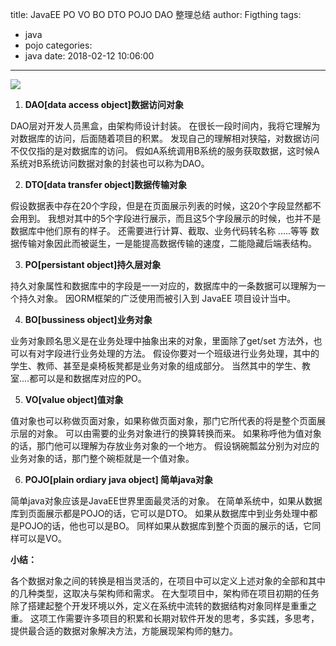 title: JavaEE PO VO BO DTO POJO DAO 整理总结
author: Figthing
tags:
  - java
  - pojo
categories:
  - java
date: 2018-02-12 10:06:00
---

![](http://zhouqi-blog.oss-cn-shenzhen.aliyuncs.com/img/java/1.jpg)

1. **DAO[data access object]数据访问对象**
> 
DAO层对开发人员黑盒，由架构师设计封装。
在很长一段时间内，我将它理解为对数据库的访问，后面随着项目的积累。
发现自己的理解相对狭隘，对数据访问不仅仅指的是对数据库的访问。
假如A系统调用B系统的服务获取数据，这时候A系统对B系统访问数据对象的封装也可以称为DAO。

2. **DTO[data transfer object]数据传输对象**
> 
假设数据表中存在20个字段，但是在页面展示列表的时候，这20个字段显然都不会用到。
我想对其中的5个字段进行展示，而且这5个字段展示的时候，也并不是数据库中他们原有的样子。
还需要进行计算、截取、业务代码转名称 .....等等
数据传输对象因此而被诞生，一是能提高数据传输的速度，二能隐藏后端表结构。

3. **PO[persistant object]持久层对象**
> 
持久对象属性和数据库中的字段是一一对应的，数据库中的一条数据可以理解为一个持久对象。
因ORM框架的广泛使用而被引入到 JavaEE 项目设计当中。

4. **BO[bussiness object]业务对象**
> 
业务对象顾名思义是在业务处理中抽象出来的对象，里面除了get/set 方法外，也可以有对字段进行业务处理的方法。
假设你要对一个班级进行业务处理，其中的学生、教师、甚至是桌椅板凳都是业务对象的组成部分。
当然其中的学生、教室....都可以是和数据库对应的PO。

5. **VO[value object]值对象**
> 
值对象也可以称做页面对象，如果称做页面对象，那门它所代表的将是整个页面展示层的对象。
可以由需要的业务对象进行的换算转换而来。
如果称呼他为值对象的话，那门他可以理解为存放业务对象的一个地方。
假设锅碗瓢盆分别为对应的业务对象的话，那门整个碗柜就是一个值对象。

6. **POJO[plain ordiary java object] 简单java对象**
> 
简单java对象应该是JavaEE世界里面最灵活的对象。
在简单系统中，如果从数据库到页面展示都是POJO的话，它可以是DTO。
如果从数据库中到业务处理中都是POJO的话，他也可以是BO。
同样如果从数据库到整个页面的展示的话，它同样可以是VO。

**小结：**
> 
各个数据对象之间的转换是相当灵活的，在项目中可以定义上述对象的全部和其中的几种类型，这取决与架构师和需求。
在大型项目中，架构师在项目初期的任务除了搭建起整个开发环境以外，定义在系统中流转的数据结构对象同样是重重之重。
这项工作需要许多项目的积累和长期对软件开发的思考，多实践，多思考，提供最合适的数据对象解决方法，方能展现架构师的魅力。